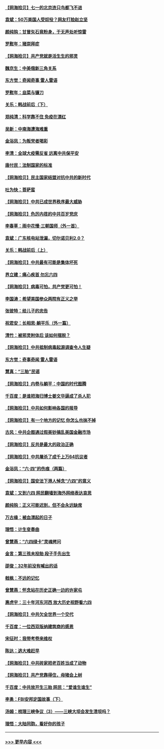 #### [【网海拾贝】七一的北京连只鸟都飞不进](../pages/nsc993/n13041377.md?t=06240452) 
#### [袁斌：50万美国人受奴役？网友打脸赵立坚](../pages/nsc993/n13041330.md?t=06240452) 
#### [颜纯钩：甘冒矢石竟粉身，于无声处听惊雷](../pages/nsc993/n13041140.md?t=06240452) 
#### [罗慰年：猪崇拜症](../pages/nsc993/n13041071.md?t=06240452) 
#### [【网海拾贝】共产党就是活生生的邪灵](../pages/nsc993/n13036627.md?t=06240452) 
#### [魏京生：中美俄新三角关系](../pages/nsc993/n13035986.md?t=06240452) 
#### [东方觉：奇闻奇事 雷人雷语](../pages/nsc993/n13035878.md?t=06240452) 
#### [罗慰年：韭菜与镰刀](../pages/nsc993/n13034374.md?t=06240452) 
#### [关乐：韩战前后（下）](../pages/nsc993/n13034113.md?t=06240452) 
#### [郑纯清：科学靠不住 免疫在漂红](../pages/nsc993/n13034093.md?t=06240452) 
#### [吴新：中南海遭海难重](../pages/nsc993/n13034084.md?t=06240452) 
#### [金浴凤：为叛党者喝彩](../pages/nsc993/n13034058.md?t=06240452) 
#### [李清：全球大疫需反省 远离中共保平安](../pages/nsc993/n13033784.md?t=06240452) 
#### [唐付民：法制国家的标准](../pages/nsc993/n13032944.md?t=06240452) 
#### [【网海拾贝】民主国家结盟对抗中共的新时代](../pages/nsc993/n13031717.md?t=06240452) 
#### [吐为快：菩萨蛮](../pages/nsc993/n13030033.md?t=06240452) 
#### [【网海拾贝】中共已成世界秩序最大威胁](../pages/nsc993/n13028138.md?t=06240452) 
#### [【网海拾贝】色厉内荏的中共百岁党庆](../pages/nsc993/n13025582.md?t=06240452) 
#### [李春草：雨中花慢‧三朝国师（外一首）](../pages/nsc993/n13025567.md?t=06240452) 
#### [袁斌：广东核电站泄漏，切尔诺贝利2.0？](../pages/nsc993/n13025475.md?t=06240452) 
#### [关乐：韩战前后（上）](../pages/nsc993/n13025387.md?t=06240452) 
#### [【网海拾贝】中共最有可能是集体坏死](../pages/nsc993/n13023101.md?t=06240452) 
#### [界立建：痛心疾首 勿忘六四](../pages/nsc993/n13022339.md?t=06240452) 
#### [【网海拾贝】病毒可怕，共产党更可怕！](../pages/nsc993/n13020728.md?t=06240452) 
#### [李国涛：希望美国参众两院有正义之举](../pages/nsc993/n13020674.md?t=06240452) 
#### [张彼特：给儿子的忠告](../pages/nsc993/n13018934.md?t=06240452) 
#### [祝君安：长相思‧躺平乐（外一篇）](../pages/nsc993/n13018923.md?t=06240452) 
#### [清竹：被邪灵附体后 该如何摆脱？](../pages/nsc993/n13018877.md?t=06240452) 
#### [【网海拾贝】中共抵制病毒起源调查令人生疑](../pages/nsc993/n13017785.md?t=06240452) 
#### [东方觉：奇事奇闻 雷人雷语](../pages/nsc993/n13017577.md?t=06240452) 
#### [慧真：“三胎”民谣](../pages/nsc993/n13017394.md?t=06240452) 
#### [【网海拾贝】内卷与躺平：中国的时代图腾](../pages/nsc993/n13016128.md?t=06240452) 
#### [千百度：是谁把海归博士姜文华逼成了杀人犯](../pages/nsc993/n13015218.md?t=06240452) 
#### [【网海拾贝】中共如何影响各国的报导](../pages/nsc993/n13012599.md?t=06240452) 
#### [【网海拾贝】有一个地方的记忆 你怎么也抹不掉](../pages/nsc993/n13009802.md?t=06240452) 
#### [古风：中共企图通过假美钞搞乱美国金融市场](../pages/nsc993/n13009626.md?t=06240452) 
#### [【网海拾贝】反共是最大的政治正确](../pages/nsc993/n13007051.md?t=06240452) 
#### [【网海拾贝】中共屠杀了成千上万64抗议者](../pages/nsc993/n13002713.md?t=06240452) 
#### [金浴凤：“六·四”的伤痕（两篇）](../pages/nsc993/n13001719.md?t=06240452) 
#### [【网海拾贝】国安法下港人悼念“六四”的意义](../pages/nsc993/n13001039.md?t=06240452) 
#### [袁斌：又到六四 网民翻墙到海外网络表达哀思](../pages/nsc993/n13000995.md?t=06240452) 
#### [颜纯钩：正义可能迟到，但不会永远缺席](../pages/nsc993/n13000920.md?t=06240452) 
#### [万古缘：被血漂起的日子](../pages/nsc993/n13000914.md?t=06240452) 
#### [理悟：计生变奏曲](../pages/nsc993/n13000414.md?t=06240452) 
#### [曾慧燕：“六四绿卡”灵魂拷问](../pages/nsc993/n13000277.md?t=06240452) 
#### [金言：第三孩未投胎 段子手先出生](../pages/nsc993/n13000215.md?t=06240452) 
#### [邵俊：32年前没有喊出的话](../pages/nsc993/n13000181.md?t=06240452) 
#### [戟枫：不远的记忆](../pages/nsc993/n13000121.md?t=06240452) 
#### [曾慧燕：怀念站在历史正确一边的许家屯](../pages/nsc993/n13000073.md?t=06240452) 
#### [惠虎宇：三十年河东河西 放大历史视野看六四](../pages/nsc993/n13000018.md?t=06240452) 
#### [【网海拾贝】中共欠全世界一个交代](../pages/nsc993/n12998706.md?t=06240452) 
#### [千百度：一位西双版纳建筑商的感恩](../pages/nsc993/n12998487.md?t=06240452) 
#### [宋征时：我带考卷来维权](../pages/nsc993/n12994088.md?t=06240452) 
#### [陈达：逃大难赶早](../pages/nsc993/n12993569.md?t=06240452) 
#### [【网海拾贝】中共砖家把老百姓当成了动物](../pages/nsc993/n12993483.md?t=06240452) 
#### [【网海拾贝】共产党靠得住，母猪会上树](../pages/nsc993/n12990730.md?t=06240452) 
#### [千百度：中共放开生三胎 网民：“爱谁生谁生”](../pages/nsc993/n12990644.md?t=06240452) 
#### [李勇：FBI安邦定国故事（下）](../pages/nsc993/n12987854.md?t=06240452) 
#### [汤姆：梳理三峡争议（3）——三峡大坝会发生溃坝吗？](../pages/nsc993/n12989806.md?t=06240452) 
#### [理悟：大陆同胞，看好你的孩子](../pages/nsc993/n12989778.md?t=06240452) 

----
#### [ >>> 更早内容 <<< ](../indexes/nsc993-earlier.md)
